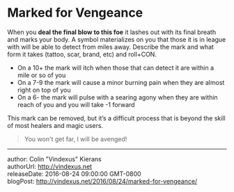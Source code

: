 # Marked for Vengeance

When you **deal the final blow to this foe** it lashes out with its final breath and marks your body. A symbol materializes on you that those it is in league with will be able to detect from miles away. Describe the mark and what form it takes (tattoo, scar, brand, etc) and roll+CON.

 - On a 10+ the mark will itch when those that can detect it are within a mile or so of you
 - On a 7-9 the mark will cause a minor burning pain when they are almost right on top of you
 - On a 6- the mark will pulse with a searing agony when they are within reach of you and you will take -1 forward

This mark can be removed, but it’s a difficult process that is beyond the skill of most healers and magic users.

>You won't get far, I will be avenged!

---
author: Colin "Vindexus" Kierans  
authorUrl: http://vindexus.net  
releaseDate: 2016-08-24 09:00:00 GMT-0800  
blogPost: http://vindexus.net/2016/08/24/marked-for-vengeance/